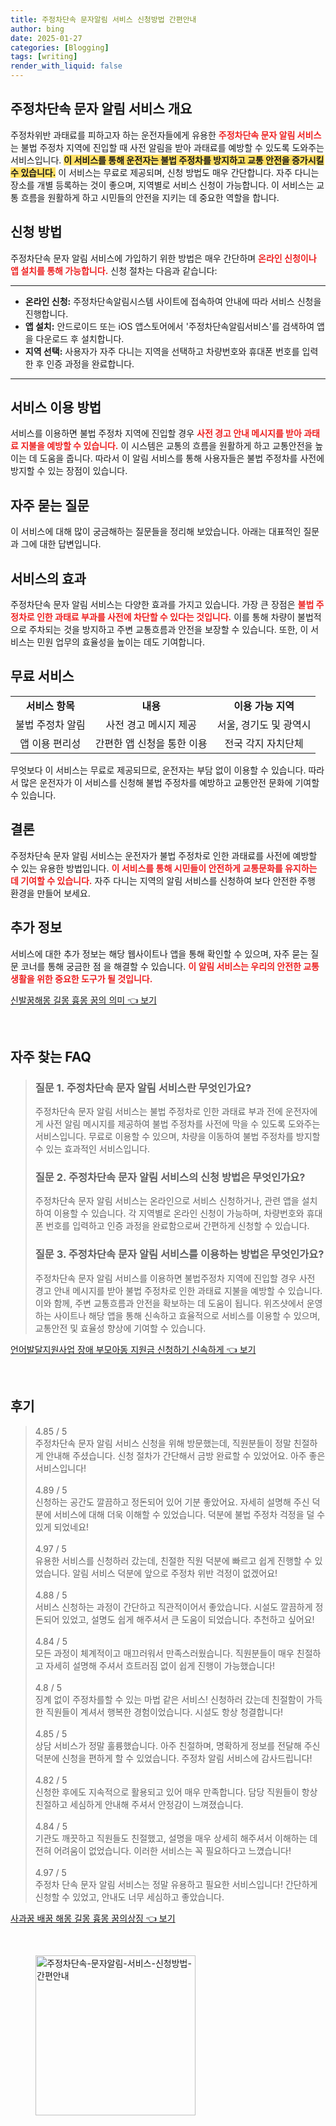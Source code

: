 ```yaml
---
title: 주정차단속 문자알림 서비스 신청방법 간편안내
author: bing
date: 2025-01-27
categories: [Blogging]
tags: [writing]
render_with_liquid: false
---
```



<h2 id='주정차단속 문자 알림 서비스 개요'>주정차단속 문자 알림 서비스 개요</h2>

<p>주정차위반 과태료를 피하고자 하는 운전자들에게 유용한 <b><span style="color: #ee2323;">주정차단속 문자 알림 서비스</span></b>는 불법 주정차 지역에 진입할 때 사전 알림을 받아 과태료를 예방할 수 있도록 도와주는 서비스입니다. <b><span style="background-color: #ffe066;">이 서비스를 통해 운전자는 불법 주정차를 방지하고 교통 안전을 증가시킬 수 있습니다.</span></b> 이 서비스는 무료로 제공되며, 신청 방법도 매우 간단합니다. 자주 다니는 장소를 개별 등록하는 것이 좋으며, 지역별로 서비스 신청이 가능합니다. 이 서비스는 교통 흐름을 원활하게 하고 시민들의 안전을 지키는 데 중요한 역할을 합니다.</p>

<h2 id='신청 방법'>신청 방법</h2>

<p>주정차단속 문자 알림 서비스에 가입하기 위한 방법은 매우 간단하며 <b><span style="color: #ee2323;">온라인 신청이나 앱 설치를 통해 가능합니다.</span></b> 신청 절차는 다음과 같습니다:</p>

<hr />

<ul>
    <li><b>온라인 신청:</b> 주정차단속알림시스템 사이트에 접속하여 안내에 따라 서비스 신청을 진행합니다.</li>
    <li><b>앱 설치:</b> 안드로이드 또는 iOS 앱스토어에서 '주정차단속알림서비스'를 검색하여 앱을 다운로드 후 설치합니다.</li>
    <li><b>지역 선택:</b> 사용자가 자주 다니는 지역을 선택하고 차량번호와 휴대폰 번호를 입력한 후 인증 과정을 완료합니다.</li>
</ul>

<hr />

<h2 id='서비스 이용 방법'>서비스 이용 방법</h2>

<p>서비스를 이용하면 불법 주정차 지역에 진입할 경우 <b><span style="color: #ee2323;">사전 경고 안내 메시지를 받아 과태료 지불을 예방할 수 있습니다.</span></b> 이 시스템은 교통의 흐름을 원활하게 하고 교통안전을 높이는 데 도움을 줍니다. 따라서 이 알림 서비스를 통해 사용자들은 불법 주정차를 사전에 방지할 수 있는 장점이 있습니다.</p>

<h2 id='자주 묻는 질문'>자주 묻는 질문</h2>

<p>이 서비스에 대해 많이 궁금해하는 질문들을 정리해 보았습니다. 아래는 대표적인 질문과 그에 대한 답변입니다.</p>

<h2 id='서비스의 효과'>서비스의 효과</h2>

<p>주정차단속 문자 알림 서비스는 다양한 효과를 가지고 있습니다. 가장 큰 장점은 <b><span style="color: #ee2323;">불법 주정차로 인한 과태료 부과를 사전에 차단할 수 있다는 것입니다.</span></b> 이를 통해 차량이 불법적으로 주차되는 것을 방지하고 주변 교통흐름과 안전을 보장할 수 있습니다. 또한, 이 서비스는 민원 업무의 효율성을 높이는 데도 기여합니다.</p>

<h2 id='무료 서비스'>무료 서비스</h2>

<table>
    <tr>
        <td style="text-align: center; height: 17px;"><b>서비스 항목</b></td>
        <td style="text-align: center; height: 17px;"><b>내용</b></td>
        <td style="text-align: center; height: 17px;"><b>이용 가능 지역</b></td>
    </tr>
    <tr>
        <td style="text-align: center;">불법 주정차 알림</td>
        <td style="text-align: center;">사전 경고 메시지 제공</td>
        <td style="text-align: center;">서울, 경기도 및 광역시</td>
    </tr>
    <tr>
        <td style="text-align: center;">앱 이용 편리성</td>
        <td style="text-align: center;">간편한 앱 신청을 통한 이용</td>
        <td style="text-align: center;">전국 각지 자치단체</td>
    </tr>
</table>

<p>무엇보다 이 서비스는 무료로 제공되므로, 운전자는 부담 없이 이용할 수 있습니다. 따라서 많은 운전자가 이 서비스를 신청해 불법 주정차를 예방하고 교통안전 문화에 기여할 수 있습니다.</p>

<h2 id='결론'>결론</h2>

<p>주정차단속 문자 알림 서비스는 운전자가 불법 주정차로 인한 과태료를 사전에 예방할 수 있는 유용한 방법입니다. <b><span style="color: #ee2323;">이 서비스를 통해 시민들이 안전하게 교통문화를 유지하는 데 기여할 수 있습니다.</span></b> 자주 다니는 지역의 알림 서비스를 신청하여 보다 안전한 주행 환경을 만들어 보세요.</p>

<h2 id='추가 정보'>추가 정보</h2>

<p>서비스에 대한 추가 정보는 해당 웹사이트나 앱을 통해 확인할 수 있으며, 자주 묻는 질문 코너를 통해 궁금한 점 을 해결할 수 있습니다. <b><span style="color: #ee2323;">이 알림 서비스는 우리의 안전한 교통생활을 위한 중요한 도구가 될 것입니다.</span></b></p>


<p><a class="click-button" title="신발꿈해몽 길몽 흉몽 꿈의 의미" href="https://adkhouse.github.io/posts/%EC%8B%A0%EB%B0%9C%EA%BF%88%ED%95%B4%EB%AA%BD-%EA%B8%B8%EB%AA%BD-%ED%9D%89%EB%AA%BD-%EA%BF%88%EC%9D%98-%EC%9D%98%EB%AF%B8/" rel="dofollow">신발꿈해몽 길몽 흉몽 꿈의 의미 👈 보기</a></p><br>
<h2 id='자주_찾는_FAQ'>자주 찾는 FAQ</h2>
<div itemscope="" itemtype="https://schema.org/FAQPage"> 
<blockquote> 
<div itemscope="" itemprop="mainEntity" itemtype="https://schema.org/Question"> 
<h3 itemprop="name">질문 1. 주정차단속 문자 알림 서비스란 무엇인가요?</h3> 
<div itemscope="" itemprop="acceptedAnswer" itemtype="https://schema.org/Answer"> 
<span itemprop="text"> 
<p>주정차단속 문자 알림 서비스는 불법 주정차로 인한 과태료 부과 전에 운전자에게 사전 알림 메시지를 제공하여 불법 주정차를 사전에 막을 수 있도록 도와주는 서비스입니다. 무료로 이용할 수 있으며, 차량을 이동하여 불법 주정차를 방지할 수 있는 효과적인 서비스입니다.</p> 
</span> 
</div> 
</div> 

<div itemscope="" itemprop="mainEntity" itemtype="https://schema.org/Question"> 
<h3 itemprop="name">질문 2. 주정차단속 문자 알림 서비스의 신청 방법은 무엇인가요?</h3> 
<div itemscope="" itemprop="acceptedAnswer" itemtype="https://schema.org/Answer"> 
<span itemprop="text"> 
<p>주정차단속 문자 알림 서비스는 온라인으로 서비스 신청하거나, 관련 앱을 설치하여 이용할 수 있습니다. 각 지역별로 온라인 신청이 가능하며, 차량번호와 휴대폰 번호를 입력하고 인증 과정을 완료함으로써 간편하게 신청할 수 있습니다.</p> 
</span> 
</div> 
</div>

<div itemscope="" itemprop="mainEntity" itemtype="https://schema.org/Question"> 
<h3 itemprop="name">질문 3. 주정차단속 문자 알림 서비스를 이용하는 방법은 무엇인가요?</h3> 
<div itemscope="" itemprop="acceptedAnswer" itemtype="https://schema.org/Answer"> 
<span itemprop="text"> 
<p>주정차단속 문자 알림 서비스를 이용하면 불법주정차 지역에 진입할 경우 사전 경고 안내 메시지를 받아 불법 주정차로 인한 과태료 지불을 예방할 수 있습니다. 이와 함께, 주변 교통흐름과 안전을 확보하는 데 도움이 됩니다. 위즈샷에서 운영하는 사이트나 해당 앱을 통해 신속하고 효율적으로 서비스를 이용할 수 있으며, 교통안전 및 효율성 향상에 기여할 수 있습니다.</p> 
</span> 
</div> 
</div> 

</blockquote> 
</div>
<p><a class="click-button" title="언어발달지원사업 장애 부모아동 지원금 신청하기 신속하게" href="https://adkhouse.github.io/posts/%EC%96%B8%EC%96%B4%EB%B0%9C%EB%8B%AC%EC%A7%80%EC%9B%90%EC%82%AC%EC%97%85-%EC%9E%A5%EC%95%A0-%EB%B6%80%EB%AA%A8%EC%95%84%EB%8F%99-%EC%A7%80%EC%9B%90%EA%B8%88-%EC%8B%A0%EC%B2%AD%ED%95%98%EA%B8%B0-%EC%8B%A0%EC%86%8D%ED%95%98%EA%B2%8C/" rel="dofollow">언어발달지원사업 장애 부모아동 지원금 신청하기 신속하게 👈 보기</a></p><br>
<h2 id='후기'>후기</h2>
<div itemscope itemtype="https://schema.org/Product">
  <blockquote>
  <div itemprop="review" itemscope itemtype="https://schema.org/Review">
      <div itemprop="reviewRating" itemscope itemtype="https://schema.org/Rating"> <span itemprop="ratingValue">4.85</span> / <span itemprop="bestRating">5</span> </div>
      <span itemprop="reviewBody">주정차단속 문자 알림 서비스 신청을 위해 방문했는데, 직원분들이 정말 친절하게 안내해 주셨습니다. 신청 절차가 간단해서 금방 완료할 수 있었어요. 아주 좋은 서비스입니다!</span>
  </div>
  <br>
  <div itemprop="review" itemscope itemtype="https://schema.org/Review">
      <div itemprop="reviewRating" itemscope itemtype="https://schema.org/Rating"> <span itemprop="ratingValue">4.89</span> / <span itemprop="bestRating">5</span> </div>
      <span itemprop="reviewBody">신청하는 공간도 깔끔하고 정돈되어 있어 기분 좋았어요. 자세히 설명해 주신 덕분에 서비스에 대해 더욱 이해할 수 있었습니다. 덕분에 불법 주정차 걱정을 덜 수 있게 되었네요!</span>
  </div>
  <br>
  <div itemprop="review" itemscope itemtype="https://schema.org/Review">
      <div itemprop="reviewRating" itemscope itemtype="https://schema.org/Rating"> <span itemprop="ratingValue">4.97</span> / <span itemprop="bestRating">5</span> </div>
      <span itemprop="reviewBody">유용한 서비스를 신청하러 갔는데, 친절한 직원 덕분에 빠르고 쉽게 진행할 수 있었습니다. 알림 서비스 덕분에 앞으로 주정차 위반 걱정이 없겠어요!</span>
  </div>
  <br>
  <div itemprop="review" itemscope itemtype="https://schema.org/Review">
      <div itemprop="reviewRating" itemscope itemtype="https://schema.org/Rating"> <span itemprop="ratingValue">4.88</span> / <span itemprop="bestRating">5</span> </div>
      <span itemprop="reviewBody">서비스 신청하는 과정이 간단하고 직관적이어서 좋았습니다. 시설도 깔끔하게 정돈되어 있었고, 설명도 쉽게 해주셔서 큰 도움이 되었습니다. 추천하고 싶어요!</span>
  </div>
  <br>
  <div itemprop="review" itemscope itemtype="https://schema.org/Review">
      <div itemprop="reviewRating" itemscope itemtype="https://schema.org/Rating"> <span itemprop="ratingValue">4.84</span> / <span itemprop="bestRating">5</span> </div>
      <span itemprop="reviewBody">모든 과정이 체계적이고 매끄러워서 만족스러웠습니다. 직원분들이 매우 친절하고 자세히 설명해 주셔서 흐트러짐 없이 쉽게 진행이 가능했습니다!</span>
  </div>
  <br>
  <div itemprop="review" itemscope itemtype="https://schema.org/Review">
      <div itemprop="reviewRating" itemscope itemtype="https://schema.org/Rating"> <span itemprop="ratingValue">4.8</span> / <span itemprop="bestRating">5</span> </div>
      <span itemprop="reviewBody">징계 없이 주정차를할 수 있는 마법 같은 서비스! 신청하러 갔는데 친절함이 가득한 직원들이 계셔서 행복한 경험이었습니다. 시설도 항상 청결합니다!</span>
  </div>
  <br>
  <div itemprop="review" itemscope itemtype="https://schema.org/Review">
      <div itemprop="reviewRating" itemscope itemtype="https://schema.org/Rating"> <span itemprop="ratingValue">4.85</span> / <span itemprop="bestRating">5</span> </div>
      <span itemprop="reviewBody">상담 서비스가 정말 훌륭했습니다. 아주 친절하며, 명확하게 정보를 전달해 주신 덕분에 신청을 편하게 할 수 있었습니다. 주정차 알림 서비스에 감사드립니다!</span>
  </div>
  <br>
  <div itemprop="review" itemscope itemtype="https://schema.org/Review">
      <div itemprop="reviewRating" itemscope itemtype="https://schema.org/Rating"> <span itemprop="ratingValue">4.82</span> / <span itemprop="bestRating">5</span> </div>
      <span itemprop="reviewBody">신청한 후에도 지속적으로 활용되고 있어 매우 만족합니다. 담당 직원들이 항상 친절하고 세심하게 안내해 주셔서 안정감이 느껴졌습니다.</span>
  </div>
  <br>
  <div itemprop="review" itemscope itemtype="https://schema.org/Review">
      <div itemprop="reviewRating" itemscope itemtype="https://schema.org/Rating"> <span itemprop="ratingValue">4.84</span> / <span itemprop="bestRating">5</span> </div>
      <span itemprop="reviewBody">기관도 깨끗하고 직원들도 친절했고, 설명을 매우 상세히 해주셔서 이해하는 데 전혀 어려움이 없었습니다. 이러한 서비스는 꼭 필요하다고 느꼈습니다!</span>
  </div>
  <br>
  <div itemprop="review" itemscope itemtype="https://schema.org/Review">
      <div itemprop="reviewRating" itemscope itemtype="https://schema.org/Rating"> <span itemprop="ratingValue">4.97</span> / <span itemprop="bestRating">5</span> </div>
      <span itemprop="reviewBody">주정차 단속 문자 알림 서비스는 정말 유용하고 필요한 서비스입니다! 간단하게 신청할 수 있었고, 안내도 너무 세심하고 좋았습니다.</span>
  </div>
  </blockquote>
</div>
<p><a class="click-button" title="사과꿈 배꿈 해몽 길몽 흉몽 꿈의상징" href="https://adkhouse.github.io/posts/%EC%82%AC%EA%B3%BC%EA%BF%88-%EB%B0%B0%EA%BF%88-%ED%95%B4%EB%AA%BD-%EA%B8%B8%EB%AA%BD-%ED%9D%89%EB%AA%BD-%EA%BF%88%EC%9D%98%EC%83%81%EC%A7%95/" rel="dofollow">사과꿈 배꿈 해몽 길몽 흉몽 꿈의상징 👈 보기</a></p><br>
<figure class="image"><img src="https://adkhouse.github.io/assets/img/thumbnail/주정차단속-문자알림-서비스-신청방법-간편안내.webp" alt="주정차단속-문자알림-서비스-신청방법-간편안내" width="256" height="256"></figure>